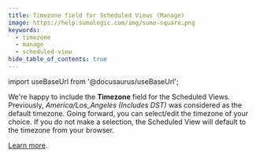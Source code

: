 ```yaml
---
title: Timezone field for Scheduled Views (Manage)
image: https://help.sumologic.com/img/sumo-square.png
keywords:
  - timezone
  - manage
  - scheduled-view
hide_table_of_contents: true    
---
```


import useBaseUrl from '@docusaurus/useBaseUrl';


We're happy to include the **Timezone** field for the Scheduled Views. Previously, *America/Los_Angeles (Includes DST)* was considered as the default timezone. Going forward, you can select/edit the timezone of your choice. If you do not make a selection, the Scheduled View will default to the timezone from your browser.

[Learn more](/docs/manage/scheduled-views/add-scheduled-view/).
